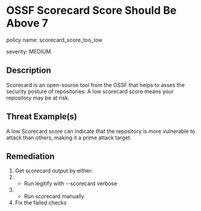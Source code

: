 # OSSF Scorecard Score Should Be Above 7

policy name: scorecard_score_too_low

severity: MEDIUM

## Description

Scorecard is an open-source tool from the OSSF that helps to asses the security
posture of repositories. A low scorecard score means your repository may be at
risk.

## Threat Example(s)

A low Scorecard score can indicate that the repository is more vulnerable to
attack than others, making it a prime attack target.

## Remediation

1. Get scorecard output by either:
2. - Run legitify with --scorecard verbose
3. - Run scorecard manually
4. Fix the failed checks
